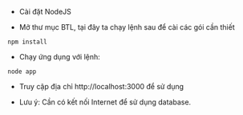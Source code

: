 - Cài đặt NodeJS

- Mở thư mục BTL, tại đây ta chạy lệnh sau để cài các gói cần thiết
```
npm install
```

- Chạy ứng dụng với lệnh:
```
node app
```

- Truy cập địa chỉ http://localhost:3000 để sử dụng

- Lưu ý: Cần có kết nối Internet để sử dụng database.
